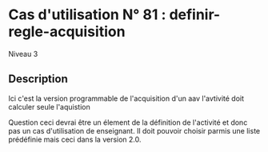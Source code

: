 
# Cas d'utilisation N° 81 :  definir-regle-acquisition

Niveau 3

##	Description

 Ici c'est la version programmable de l'acquisition d'un aav l'avtivité doit calculer seule l'aquistion

Question ceci devrai être un élement de la définition de l'activité et donc pas un cas d'utilisation de enseignant.
Il doit pouvoir choisir parmis une liste prédéfinie mais ceci dans la version 2.0.


